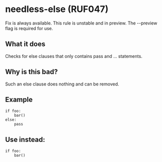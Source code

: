 # needless-else (RUF047)
Fix is always available.
This rule is unstable and in preview. The --preview flag is required for use.
## What it does
Checks for else clauses that only contains pass and ... statements.
## Why is this bad?
Such an else clause does nothing and can be removed.
## Example
```
if foo:
    bar()
else:
    pass
```
## Use instead:
```
if foo:
    bar()
```